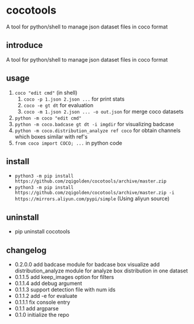 # cocotools
A tool for python/shell to manage json dataset files in coco format

## introduce
A tool for python/shell to manage json dataset files in coco format

## usage
1. `coco "edit cmd"` (in shell)
    1. `coco -p 1.json 2.json ...` for print stats
    1. `coco -e gt dt` for evaluation
    1. `coco -m 1.json 2.json ... -o out.json` for merge coco datasets
1. `python -m coco "edit cmd"`
1. `python -m coco.badcase gt dt -i imgdir` for visualizing badcase
1. `python -m coco.distribution_analyze ref coco` for obtain channels which boxes similar with ref's
1. `from coco import COCO; ...` in python code

## install
- `python3 -m pip install https://github.com/zqigolden/cocotools/archive/master.zip`
- `python3 -m pip install https://github.com/zqigolden/cocotools/archive/master.zip -i https://mirrors.aliyun.com/pypi/simple` (Using aliyun source)

## uninstall
- pip uninstall cocotools

## changelog
- 0.2.0.0
    add badcase module for badcase box visualize
    add distribution_analyze module for analyze box distribution in one dataset
- 0.1.1.5
    add keep_images option for filters
- 0.1.1.4
    add debug argument
- 0.1.1.3
    support detection file with num ids
- 0.1.1.2
    add -e for evaluate
- 0.1.1.1
     fix console entry
- 0.1.1
    add argparse
- 0.1.0
    initialize the repo
